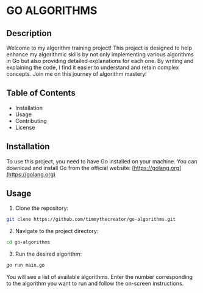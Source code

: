 # GO ALGORITHMS

## Description

Welcome to my algorithm training project! This project is designed to help enhance my algorithmic skills by not only implementing various algorithms in Go but also providing detailed explanations for each one. By writing and explaining the code, I find it easier to understand and retain complex concepts. Join me on this journey of algorithm mastery!

## Table of Contents

- Installation
- Usage
- Contributing
- License

## Installation

To use this project, you need to have Go installed on your machine. You can download and install Go from the official website: [https://golang.org](https://golang.org)

## Usage

1. Clone the repository:

```bash
git clone https://github.com/timmythecreator/go-algorithms.git
```

2. Navigate to the project directory:

```bash
cd go-algorithms
```

3. Run the desired algorithm:

```bash
go run main.go
```

You will see a list of available algorithms. Enter the number corresponding to the algorithm you want to run and follow the on-screen instructions.
